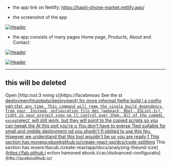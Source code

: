 
- the app link on Netlify: https://hapiii-phone-market.netlify.app/

-  the screenshot of the app

[![Header](https://res.cloudinary.com/hapiii/image/upload/v1668615299/react-apps/skkmusj7q4drfdzqfyqa.png)](https://some-url.dev/)


- the app consists of many pages Home page, Products, About and Contact


[![Header](https://res.cloudinary.com/hapiii/image/upload/v1668716003/react-apps/eot8rwmvg8foqxvqeflc.png)](https://some-url.dev/)


[![Header](https://res.cloudinary.com/hapiii/image/upload/v1668716003/react-apps/enqhe2bcx13nxvfjucuw.png)](https://some-url.dev/)


-------------------------------------------------------------------
this will be deleted
---------------------------------------------------------------------
Open [http:/ost:3
nning s](https://facebmoao
See the st [deploymen(htuiotpds/deployment) for more informat
fiethe build l a confio yan ct` at any time. This command will reme the single build dependency from your 
Instead, onfiguration filn des (webpack, Bbel, ESLint,tc) right in your project syou ve ll control over them. All of the commds except `eject` will still work, but they will point to the copied scripts so you can tweak the At this poit you're o
You don't have to everse  Tted suitable for small and middle deployment,nd you shodn't fl oblited to use this feu. However we understand that this tool wouldn't be us you are ready f
This section has moveps:ebookgithub.io/create-react-pp/dcs/code-splitting](https://facebook.ghub.io/create-react-p/dos/code-splitting)
This section has moere:ttacub./create-reactapp/docs/analyzing-theund-size](https://fab.github.i
ection hamoved ebook.i/cac/dsdvanced-configuratio](htts://acebooithub.io/
